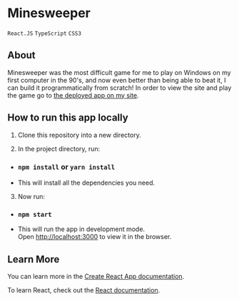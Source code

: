 # Minesweeper

`React.JS` `TypeScript` `CSS3`

## About

Minesweeper was the most difficult game for me to play on Windows on my first computer in the 90's, and now even better than being able to beat it, I can build it programmatically from scratch! In order to view the site and play the game go to [the deployed app on my site](http://kelley-sharp-minesweeper.s3-website-us-east-1.amazonaws.com/).

## How to run this app locally

1. Clone this repository into a new directory.

2. In the project directory, run:

- ### `npm install` or `yarn install`

- This will install all the dependencies you need.

3. Now run:

- ### `npm start`

- This will run the app in development mode.<br>
  Open [http://localhost:3000](http://localhost:3000) to view it in the browser.

## Learn More

You can learn more in the [Create React App documentation](https://facebook.github.io/create-react-app/docs/getting-started).

To learn React, check out the [React documentation](https://reactjs.org/).
